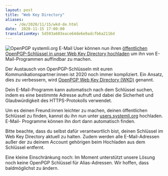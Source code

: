 ```yaml
---
layout: post
title: "Web Key Directory"
aliases:
    - /de/2020/11/15/wkd-de.html
date:  2020-11-15 17:00:00
translationKey: 5d593a603eace64de6e9adcfb6a2116d
---
```


![OpenPGP](/assets/img/openpgp.png)
systemli.org E-Mail User können nun ihren [öffentlichen OpenPGP-Schlüssel
in unser Web Key Directory hochladen](https://users.systemli.org/de/openpgp)
um ihn von E-Mail-Programmen auffindbar zu machen.

Der Austausch von OpenPGP-Schlüsseln mit euren Kommunikationspartner:innen
ist 2020 noch immer kompliziert. Ein Ansatz, dies zu verbessern, wird [OpenPGP
Web Key Directory (WKD)](https://wiki.gnupg.org/WKD) genannt.

Dein E-Mail-Programm kann automatisch nach dem Schlüssel suchen, indem es eine
bestimmte Adresse aufruft und dabei die Sicherheit und Glaubwürdigkeit des
HTTPS-Protokolls verwendet.

Um es deinen Freund:innen leichter zu machen, deinen öffentlichen Schlüssel zu
finden, kannst du ihn nun unter
[users.systemli.org](https://users.systemli.org/de/openpgp) hochladen. E-Mail-
Programme können ihn dort dann automatisch finden.

Bitte beachte, dass du selbst dafür verantwortlich bist, deinen Schlüssel im
Web Key Directory aktuell zu halten. Zudem werden alle E-Mail-Adressen außer
der zu deinem Account gehörigen beim Hochladen aus dem Schlüssel entfernt.

Eine kleine Einschränkung noch: Im Moment unterstützt unsere Lösung noch
keine OpenPGP Schlüssel für Alias-Adressen. Wir hoffen, dass baldmöglichst
zu ändern.

